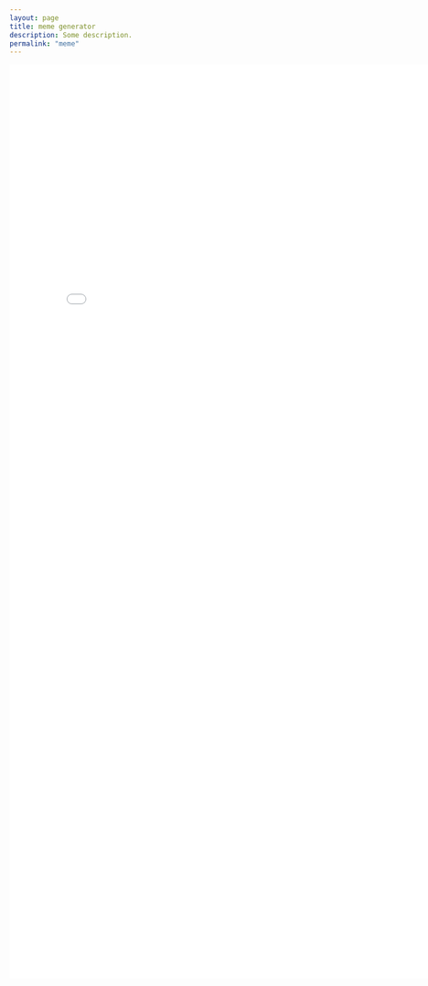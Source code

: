 ```yaml
---
layout: page
title: meme generator
description: Some description.
permalink: "meme"
---
```

<iframe src='/lememe-alpha3/index.html' width="800" height="1600" frameborder="0" marginheigth="200"></iframe>
